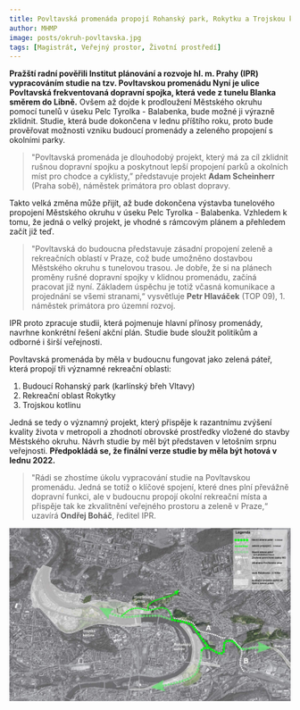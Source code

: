```yaml
---
title: Povltavská promenáda propojí Rohanský park, Rokytku a Trojskou kotlinu, magistrát řeší studii
author: MHMP
image: posts/okruh-povltavska.jpg
tags: [Magistrát, Veřejný prostor, Životní prostředí]
---
```


**Pražští radní pověřili Institut plánování a rozvoje hl. m. Prahy (IPR) vypracováním studie na tzv. Povltavskou promenádu Nyní je ulice Povltavská frekventovaná dopravní spojka, která vede z tunelu Blanka směrem do Libně.** Ovšem až dojde k prodloužení Městského okruhu pomocí tunelů v úseku Pelc Tyrolka - Balabenka, bude možné ji výrazně zklidnit. Studie, která bude dokončena v lednu příštího roku, proto bude prověřovat možnosti vzniku budoucí promenády a zeleného propojení s okolními parky.

>"Povltavská promenáda je dlouhodobý projekt, který má za cíl zklidnit rušnou dopravní spojku a poskytnout lepší propojení parků a okolních míst pro chodce a cyklisty,” představuje projekt **Adam Scheinherr** (Praha sobě), náměstek primátora pro oblast dopravy. 

Takto velká změna může přijít, až bude dokončena výstavba tunelového propojení Městského okruhu v úseku Pelc Tyrolka - Balabenka. Vzhledem k tomu, že jedná o velký projekt, je vhodné s rámcovým plánem a přehledem začít již teď.

>"Povltavská do budoucna představuje zásadní propojení zeleně a rekreačních oblastí v Praze, což bude umožněno dostavbou Městského okruhu s tunelovou trasou. Je dobře, že si na plánech proměny rušné dopravní spojky v klidnou promenádu, začíná pracovat již nyní. Základem úspěchu je totiž včasná komunikace a projednání se všemi stranami,“ vysvětluje **Petr Hlaváček** (TOP 09), 1. náměstek primátora pro územní rozvoj.

IPR proto zpracuje studii, která pojmenuje hlavní přínosy promenády, navrhne konkrétní řešení akční plán. Studie bude sloužit politikům a odborné i širší veřejnosti.

Povltavská promenáda by měla v budoucnu fungovat jako zelená páteř, která propojí tři významné rekreační oblasti:
1. Budoucí Rohanský park (karlínský břeh Vltavy)
2. Rekreační oblast Rokytky
3. Trojskou kotlinu

Jedná se tedy o významný projekt, který přispěje k razantnímu zvýšení kvality života v metropoli a zhodnotí obrovské prostředky vložené do stavby Městského okruhu. Návrh studie by měl být představen v letošním srpnu veřejnosti. **Předpokládá se, že finální verze studie by měla být hotová v lednu 2022.**

>"Rádi se zhostíme úkolu vypracování studie na Povltavskou promenádu. Jedná se totiž o klíčové spojení, které dnes plní převážně dopravní funkci, ale v budoucnu propojí okolní rekreační místa a přispěje tak ke zkvalitnění veřejného prostoru a zeleně v Praze,“ uzavírá **Ondřej Boháč**, ředitel IPR.

![Studie](/assets/img/posts/studie-povltavska.jpg)
